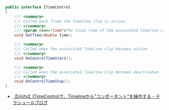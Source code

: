 ```cs
public interface ITimeControl
{
    /// <summary>
    /// Called each frame the Timeline clip is active.
    /// </summary>
    /// <param name="time">The local time of the associated Timeline clip.</param>
    void SetTime(double time);

    /// <summary>
    /// Called when the associated Timeline clip becomes active.
    /// </summary>
    void OnControlTimeStart();

    /// <summary>
    /// Called when the associated Timeline clip becomes deactivated.
    /// </summary>
    void OnControlTimeStop();
}
```

- [【Unity】ITimeControlで、Timelineから"コンポーネント"を操作する - テラシュールブログ](https://tsubakit1.hateblo.jp/entry/2017/09/21/234138)
